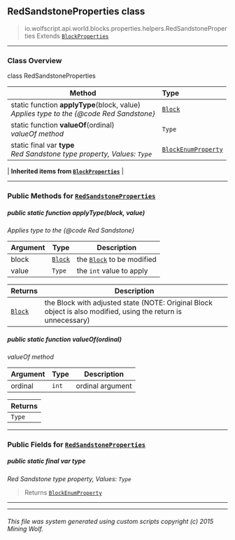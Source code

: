 ## RedSandstoneProperties __class__

>io.wolfscript.api.world.blocks.properties.helpers.RedSandstoneProperties
>Extends [`BlockProperties`](BlockProperties.md)

---

### Class Overview

class RedSandstoneProperties

Method | Type   
--- | :--- 
static function __applyType__(block, value) <br> _Applies type to the {@code Red Sandstone}_ | [`Block`](../../Block.md)
static function __valueOf__(ordinal) <br> _valueOf method_ | `Type`
static final var __type__ <br> _Red Sandstone type property, Values: `Type`_ | [`BlockEnumProperty`](../BlockEnumProperty.md)
 |
__Inherited items from [`BlockProperties`](BlockProperties.md)__ |





---


### Public Methods for [`RedSandstoneProperties`](RedSandstoneProperties.md)

##### <a id='applytype'></a>public static function __applyType__(block, value)

_Applies type to the {@code Red Sandstone}_

Argument | Type | Description  
--- | --- | --- 
block | [`Block`](../../Block.md) | the [`Block`](../../Block.md) to be modified
value | `Type` | the `int` value to apply

Returns | Description
--- | --- 
[`Block`](../../Block.md) | the Block with adjusted state (NOTE: Original Block object is also modified, using the return is unnecessary)


##### <a id='valueof'></a>public static function __valueOf__(ordinal)

_valueOf method_

Argument | Type | Description  
--- | --- | --- 
ordinal | `int` | ordinal argument

Returns | 
--- | 
`Type` |


---

### Public Fields for [`RedSandstoneProperties`](RedSandstoneProperties.md)

##### <a id='type'></a>public static final var __type__

_Red Sandstone type property, Values: `Type`_

>Returns
>  [`BlockEnumProperty`](../BlockEnumProperty.md)

---


---


###### This file was system generated using custom scripts copyright (c) 2015 Mining Wolf.
	

